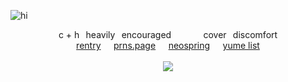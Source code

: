![hi](https://files.catbox.moe/6y3pgz.png)
<div align="center">

c + h⠀heavily⠀encouraged⠀⠀⠀⠀⠀cover⠀discomfort
<br>
[rentry](https://rentry.co/1xshed)⠀⠀[prns.page](https://en.pronouns.page/@1xshed)⠀⠀[neospring](https://neospring.org/@1xshed)⠀⠀[yume list](https://yumefudanshi.straw.page/)
<br>
<br>
![](https://komarev.com/ghpvc/?username=1xshed&style=plastic&label=swordfighters&color=3f1419)
</div>
